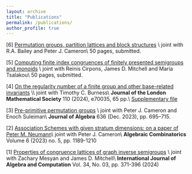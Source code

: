 ```yaml
---
layout: archive
title: "Publications"
permalink: /publications/
author_profile: true
---
```


[6] [Permutation groups, partition lattices and block structures](https://arxiv.org/abs/2409.10461) \\
joint with R.A. Bailey and Peter J. Cameron\\
50 pages, submitted.

[5] [Computing finite index congruences of finitely presented semigroups and monoids](https://arxiv.org/abs/2302.06295) \\
joint with Reinis Cirpons, James D. Mitchell and Maria Tsalakou\\
50 pages, submitted.

[4] [On the regularity number of a finite group and other base-related invariants]([https://arxiv.org/abs/2405.15300](https://londmathsoc.onlinelibrary.wiley.com/doi/10.1112/jlms.70035)) \\
joint with Timothy C. Burness\\
**Journal of the London Mathematical Society** 110 (2024), e70035, 65 pp.\\
[Supplementary file](https://seis.bristol.ac.uk/~tb13602/docs/regcomp.pdf)

[3] [Pre-primitive permutation groups](https://www.sciencedirect.com/science/article/pii/S0021869323004593) \\
joint with Peter J. Cameron and Enoch Suleiman\\
**Journal of Algebra** 636 (Dec. 2023), pp. 695–715. 

[2] [Association Schemes with given stratum dimensions: on a paper of Peter M. Neumann](https://alco.centre-mersenne.org/articles/10.5802/alco.307/)\\
joint with Peter J. Cameron\\
**Algebraic Combinatorics** Volume 6 (2023) no. 5, pp. 1189-1210

[1] [Properties of congruence lattices of graph inverse semigroups](https://doi.org/10.1142/S0218196724500139) \\
joint with Zachary Mesyan and James D. Mitchell\\
**International Journal of Algebra and Computation** Vol. 34, No. 03, pp. 371-396 (2024)
